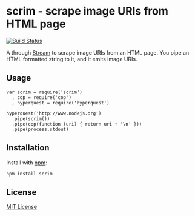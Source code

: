 # scrim - scrape image URIs from HTML page

[![Build Status](https://secure.travis-ci.org/michaelnisi/scrim.png?branch=master)](https://travis-ci.org/michaelnisi/scrim)

A through [Stream](http://nodejs.org/docs/latest/api/stream.html) to scrape image URIs from an HTML page. You pipe an HTML formatted string to it, and it emits image URIs.

## Usage
    
    var scrim = require('scrim')
      , cop = require('cop')
      , hyperquest = require('hyperquest')

    hyperquest('http://www.nodejs.org')
      .pipe(scrim())
      .pipe(cop(function (uri) { return uri + '\n' }))
      .pipe(process.stdout)

## Installation

Install with [npm](https://npmjs.org):

    npm install scrim

## License

[MIT License](https://raw.github.com/michaelnisi/scrim/master/LICENSE)

